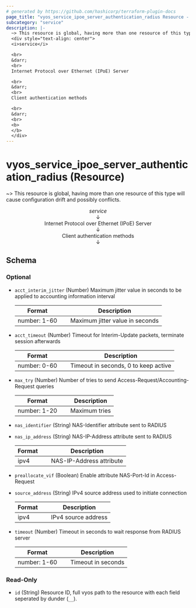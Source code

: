 ```yaml
---
# generated by https://github.com/hashicorp/terraform-plugin-docs
page_title: "vyos_service_ipoe_server_authentication_radius Resource - vyos"
subcategory: "service"
description: |-
  ~> This resource is global, having more than one resource of this type will cause configuration drift and possibly conflicts.
  <div style="text-align: center">
  <i>service</i>

  <br>
  &darr;
  <br>
  Internet Protocol over Ethernet (IPoE) Server

  <br>
  &darr;
  <br>
  Client authentication methods

  <br>
  &darr;
  <br>
  <b>
  </b>
  </div>
---
```


# vyos_service_ipoe_server_authentication_radius (Resource)

~> This resource is global, having more than one resource of this type will cause configuration drift and possibly conflicts.

<div style="text-align: center">
<i>service</i>

<br>
&darr;
<br>
Internet Protocol over Ethernet (IPoE) Server

<br>
&darr;
<br>
Client authentication methods

<br>
&darr;
<br>
<b>
</b>
</div>



<!-- schema generated by tfplugindocs -->
## Schema

### Optional

- `acct_interim_jitter` (Number) Maximum jitter value in seconds to be applied to accounting information interval

    |  Format &emsp; | Description  |
    |----------|---------------|
    |  number: 1-60  &emsp; |  Maximum jitter value in seconds  |
- `acct_timeout` (Number) Timeout for Interim-Update packets, terminate session afterwards

    |  Format &emsp; | Description  |
    |----------|---------------|
    |  number: 0-60  &emsp; |  Timeout in seconds, 0 to keep active  |
- `max_try` (Number) Number of tries to send Access-Request/Accounting-Request queries

    |  Format &emsp; | Description  |
    |----------|---------------|
    |  number: 1-20  &emsp; |  Maximum tries  |
- `nas_identifier` (String) NAS-Identifier attribute sent to RADIUS
- `nas_ip_address` (String) NAS-IP-Address attribute sent to RADIUS

    |  Format &emsp; | Description  |
    |----------|---------------|
    |  ipv4  &emsp; |  NAS-IP-Address attribute  |
- `preallocate_vif` (Boolean) Enable attribute NAS-Port-Id in Access-Request
- `source_address` (String) IPv4 source address used to initiate connection

    |  Format &emsp; | Description  |
    |----------|---------------|
    |  ipv4  &emsp; |  IPv4 source address  |
- `timeout` (Number) Timeout in seconds to wait response from RADIUS server

    |  Format &emsp; | Description  |
    |----------|---------------|
    |  number: 1-60  &emsp; |  Timeout in seconds  |

### Read-Only

- `id` (String) Resource ID, full vyos path to the resource with each field seperated by dunder (`__`).

